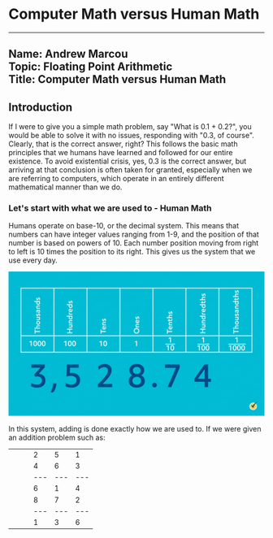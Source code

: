 # Computer Math versus Human Math
---
Name: Andrew Marcou  
Topic: Floating Point Arithmetic  
Title: Computer Math versus Human Math
----

## Introduction
  If I were to give you a simple math problem, say "What is 0.1 + 0.2?", you would be able to solve it with no issues, responding with "0.3, of course". Clearly, that is the correct answer, right? This follows the basic math principles that we humans have learned and followed for our entire existence. To avoid existential crisis, yes, 0.3 is the correct answer, but arriving at that conclusion is often taken for granted, especially when we are referring to computers, which operate in an entirely different mathematical manner than we do. 

### Let's start with what we are used to - Human Math

Humans operate on base-10, or the decimal system. This means that numbers can have integer values ranging from 1-9, and the position of that number is based on powers of 10. Each number position moving from right to left is 10 times the position to its right. This gives us the system that we use every day. 

![Alt text](https://github.com/marcou-andrew/CX4640Project/blob/main/decimal-place-value-chart.webp)

In this system, adding is done exactly how we are used to. If we were given an addition problem such as:
<div align="center">

|   |   |   |   |   |   |
|---|---|---|---|---|---|
|   |   |   | 2 | 5 | 1 |
|   |   |   | 4 | 6 | 3 |
|   |   |   |---|---|---|
|   |   |   | 6 | 1 | 4 |
|   |   |   | 8 | 7 | 2 |
|   |   |   |---|---|---|
|   |   |   | 1 | 3 | 6 |


</div>
